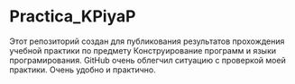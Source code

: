 # Practica_KPiyaP
Этот репозиторий создан для публикования результатов прохождения учебной практики по предмету Конструирование программ и языки програмирования. GitHub очень облегчил ситуацию с проверкой моей практики. Очень удобно и практично.
